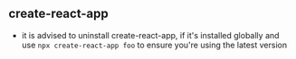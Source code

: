 ## create-react-app

- it is advised to uninstall create-react-app, if it's installed globally and use ```npx create-react-app foo``` to ensure you're using the latest version